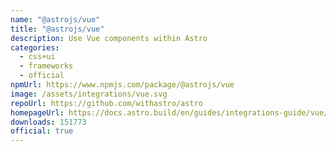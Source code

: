 ```yaml
---
name: "@astrojs/vue"
title: "@astrojs/vue"
description: Use Vue components within Astro
categories:
  - css+ui
  - frameworks
  - official
npmUrl: https://www.npmjs.com/package/@astrojs/vue
image: /assets/integrations/vue.svg
repoUrl: https://github.com/withastro/astro
homepageUrl: https://docs.astro.build/en/guides/integrations-guide/vue/
downloads: 151773
official: true
---
```

